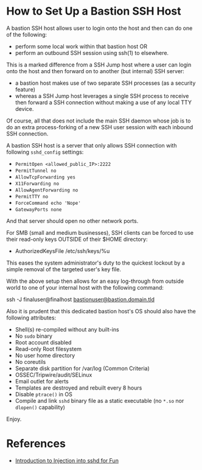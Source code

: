 How to Set Up a Bastion SSH Host
================================
A bastion SSH host allows user to login onto the
host and then can do one of the following:

* perform some local work within that bastion host OR
* perform an outbound SSH session using ssh(1) to elsewhere.

This is a marked difference from a SSH Jump host
where a user can login onto the host and then
forward on to another (but internal) SSH server:

- a bastion host makes use of two separate SSH processes (as a security feature)
- whereas a SSH Jump host leverages a single SSH process to receive then forward a SSH connection without making a use of any local TTY device.  

Of course, all 
that does not include the main SSH daemon whose 
job is to do an extra process-forking of a new 
SSH user session with each inbound SSH connection.

A bastion SSH host is a server that only allows
SSH connection with following `sshd_config` settings:

- `PermitOpen <allowed_public_IP>:2222`
- `PermitTunnel no`
- `AllowTcpForwarding yes`
- `X11Forwarding no`
- `AllowAgentForwarding no`
- `PermitTTY no`
- `ForceCommand echo 'Nope'`
- `GatewayPorts none`

And that server should open no other network ports.

For SMB (small and medium businesses), SSH clients can be forced to use their read-only keys OUTSIDE of their \$HOME directory:

- AuthorizedKeysFile /etc/ssh/keys/%u

This eases the system administrator's duty to the quickest lockout by a simple removal of the targeted user's key file.

With the above setup then allows for an easy log-through from outside world to one of your internal host with the following command:

  ssh -J finaluser@finalhost bastionuser@bastion.domain.tld

Also it is prudent that this dedicated bastion host's OS should also 
have the following attributes:

- Shell(s) re-compiled without any built-ins
- No `sudo` binary
- Root account disabled
- Read-only Root filesystem
- No user home directory
- No coreutils 
- Separate disk partition for /var/log (Common Criteria)
- OSSEC/Tripwire/audit/SELinux
- Email outlet for alerts
- Templates are destroyed and rebuilt every 8 hours
- Disable `ptrace()` in OS
- Compile and link `sshd` binary file as a static executable (no `*.so` nor `dlopen()` capability)

Enjoy.

# References

* [Introduction to Injection into sshd for Fun](https://papers.vx-underground.org/papers/VXUG/Mirrors/Injection/linux/blog.xpnsec.com-Linux%20ptrace%20introduction%20AKA%20injecting%20into%20sshd%20for%20fun.pdf)

